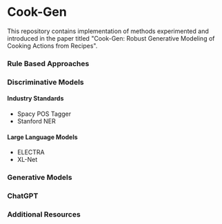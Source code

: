 # Cook-Gen
This repository contains implementation of methods experimented and introduced in the paper titled "Cook-Gen: Robust Generative Modeling of Cooking Actions from Recipes". 

### Rule Based Approaches

### Discriminative Models
#### Industry Standards
* Spacy POS Tagger
* Stanford NER
#### Large Language Models
* ELECTRA
* XL-Net

### Generative Models

### ChatGPT

### Additional Resources
